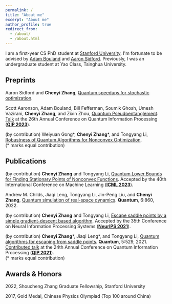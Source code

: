 ```yaml
---
permalink: /
title: "About me"
excerpt: "About me"
author_profile: true
redirect_from: 
  - /about/
  - /about.html
---
```


I am a first-year CS PhD student at [Stanford University](https://cs.stanford.edu). I'm fortunate to be advised by [Adam Bouland](https://theory.stanford.edu/~abouland/) and [Aaron Sidford](https://www.aaronsidford.com). Previously, I was an undergraduate student at Yao Class, Tsinghua University.

## Preprints

Aaron Sidford and **Chenyi Zhang**, [Quantum speedups for stochastic optimization](https://arxiv.org/abs/2308.01582).

Scott Aaronson, Adam Bouland, Bill Fefferman, Soumik Ghosh, Umesh Vazirani, **Chenyi Zhang**, and Zixin Zhou, [Quantum Pseudoentanglement](https://arxiv.org/abs/2211.00747). [Talk](https://www.youtube.com/watch?v=4Nq_zzDg9go) at the 26th Annual Conference on Quantum Information Processing (**[QIP 2023](https://indico.cern.ch/event/1175020/)**).

(by contribution) Weiyuan Gong\*, **Chenyi Zhang**\*, and Tongyang Li, [Robustness of Quantum Algorithms for Nonconvex Optimization](https://arxiv.org/abs/2212.02548).
<br />
(* marks equal contribution)

## Publications
(by contribution) **Chenyi Zhang** and Tongyang Li, [Quantum Lower Bounds for Finding Stationary Points of Nonconvex Functions](https://arxiv.org/abs/2212.03906). Accepted by the 40th International Conference on Machine Learning (**[ICML 2023](https://icml.cc)**).

Andrew M. Childs, Jiaqi Leng, Tongyang Li, Jin-Peng Liu, and **Chenyi Zhang**, [Quantum simulation of real-space dynamics](https://arxiv.org/abs/2203.17006). **Quantum**, 6:860, 2022.

(by contribution) **Chenyi Zhang** and Tongyang Li, [Escape saddle points by a simple gradient-descent based algorithm](https://arxiv.org/abs/2111.14069). Accepted by the 35th Conference on Neural Information Processing Systems (**[NeurIPS 2021](https://neurips.cc)**).

(by contribution) **Chenyi Zhang**\*, 
Jiaqi Leng\*, and
Tongyang Li, [Quantum algorithms for escaping from saddle points](https://arxiv.org/abs/2007.10253v3). 
**Quantum**, 5:529, 2021. [Contributed talk](https://www.youtube.com/watch?v=xbHqktWa354&list=PL5DZ45amUsqIaqE9EIemfc9LzeWzXnGY_&index=77) at the 24th Annual Conference on Quantum Information Processing (**[QIP 2021](https://www.mcqst.de/qip2021/)**).
<br />
(* marks equal contribution)



## Awards & Honors
2022, Shoucheng Zhang Graduate Fellowship, Stanford University

2017, Gold Medal, Chinese Physics Olympiad (Top 100 around China)
<br />
<br />
<br />
